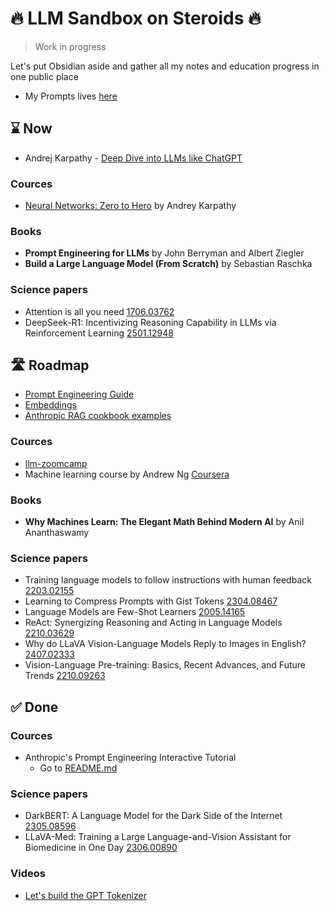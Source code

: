 # 🔥 LLM Sandbox on Steroids 🔥

> Work in progress

Let's put Obsidian aside and gather all my notes and education progress in one public place

- My Prompts lives [here](prompts%2FREADME.md)

## ⌛ Now
- Andrej Karpathy - [Deep Dive into LLMs like ChatGPT](https://www.youtube.com/watch?v=7xTGNNLPyMI)

### Cources
- [Neural Networks: Zero to Hero](https://karpathy.ai/zero-to-hero.html) by Andrey Karpathy

### Books
- **Prompt Engineering for LLMs** by John Berryman and Albert Ziegler
- **Build a Large Language Model (From Scratch)** by Sebastian Raschka 

### Science papers
- Attention is all you need [1706.03762](https://arxiv.org/abs/1706.03762)
- DeepSeek-R1: Incentivizing Reasoning Capability in LLMs via Reinforcement Learning [2501.12948](http://arxiv.org/abs/2501.12948)

## 🛣️ Roadmap

- [Prompt Engineering Guide](https://www.promptingguide.ai/)
- [Embeddings](https://docs.anthropic.com/en/docs/build-with-claude/embeddings)
- [Anthropic RAG cookbook examples](https://github.com/anthropics/anthropic-cookbook/tree/main/third_party)

### Cources
- [llm-zoomcamp](https://github.com/DataTalksClub/llm-zoomcamp)
- Machine learning course by Andrew Ng [Coursera](https://www.coursera.org/learn/machine-learning-course)

### Books
- **Why Machines Learn: The Elegant Math Behind Modern AI** by Anil Ananthaswamy 

### Science papers
- Training language models to follow instructions with human feedback [2203.02155](http://arxiv.org/abs/2203.02155)
- Learning to Compress Prompts with Gist Tokens [2304.08467](https://arxiv.org/abs/2304.08467)
- Language Models are Few-Shot Learners [2005.14165](http://arxiv.org/abs/2005.14165)
- ReAct: Synergizing Reasoning and Acting in Language Models [2210.03629](https://arxiv.org/abs/2210.03629)
- Why do LLaVA Vision-Language Models Reply to Images in English? [2407.02333](https://arxiv.org/abs/2407.02333)
- Vision-Language Pre-training: Basics, Recent Advances, and Future Trends [2210.09263](http://arxiv.org/abs/2210.09263)

## ✅ Done

### Cources
- Anthropic's Prompt Engineering Interactive Tutorial
  - Go to [README.md](anthropic%2Fprompting_tutorial%2FREADME.md)

### Science papers
- DarkBERT: A Language Model for the Dark Side of the Internet [2305.08596](https://arxiv.org/abs/2305.08596)
- LLaVA-Med: Training a Large Language-and-Vision Assistant for Biomedicine in One Day [2306.00890](http://arxiv.org/abs/2306.00890)

### Videos

- [Let's build the GPT Tokenizer](https://www.youtube.com/watch?v=zduSFxRajkE)